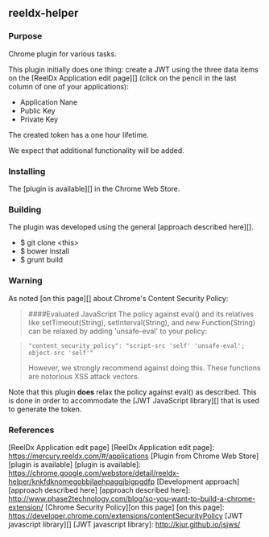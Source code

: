 ## reeldx-helper

### Purpose

Chrome plugin for various tasks.

This plugin initially does one thing: create a JWT using the three data items on the [ReelDx Application edit page][] (click on the pencil in the last column of one of your applications): 

- Application Nane
- Public Key
- Private Key

The created token has a one hour lifetime.

We expect that additional functionality will be added.

### Installing

The [plugin is available][] in the Chrome Web Store.

### Building

The plugin was developed using the general [approach described here][].

- $ git clone \<this\>
- $ bower install
- $ grunt build 

### Warning

As noted [on this page][] about Chrome's Content Security Policy:


>####Evaluated JavaScript
>The policy against eval() and its relatives like setTimeout(String), setInterval(String), and new Function(String) can be relaxed by adding 'unsafe-eval' to your policy:

>```
>"content_security_policy": "script-src 'self' 'unsafe-eval'; object-src 'self'"
>```
>
>However, we strongly recommend against doing this. These functions are notorious XSS attack vectors.


Note that this plugin **does** relax the policy against eval() as described.
This is done in order to accommodate the [JWT JavaScript library][] that is used to generate the token.

### References

[ReelDx Application edit page]
[ReelDx Application edit page]: https://mercury.reeldx.com/#/applications
[Plugin from Chrome Web Store][plugin is available]
[plugin is available]: https://chrome.google.com/webstore/detail/reeldx-helper/knkfdknomegobbjlaehpaggjbigpgdfp
[Development approach][approach described here]
[approach described here]: http://www.phase2technology.com/blog/so-you-want-to-build-a-chrome-extension/
[Chrome Security Policy][on this page]
[on this page]: https://developer.chrome.com/extensions/contentSecurityPolicy
[JWT javascript library][]
[JWT javascript library]: http://kjur.github.io/jsjws/
